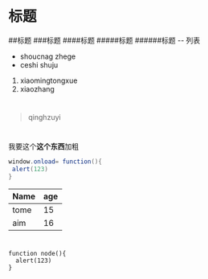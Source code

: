 # 标题
##标题
###标题
####标题
#####标题
######标题
-- 列表
- shoucnag zhege
- ceshi shuju
1. xiaomingtongxue
2. xiaozhang
#
>qinghzuyi
#
 我要这个**这个东西**加粗
 ```java
 window.onload= function(){
  alert(123)
 }
```
| Name | age|
| --  | -- |
|tome| 15|
|aim|16|
#
```
function node(){
  alert(123)
}
```
